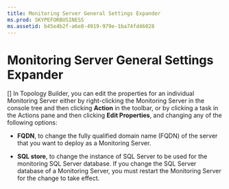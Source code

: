 ```yaml
---
title: Monitoring Server General Settings Expander
ms.prod: SKYPEFORBUSINESS
ms.assetid: b45e4b2f-a6e8-4919-979e-1ba74fd46028
---
```



# Monitoring Server General Settings Expander
[]
In Topology Builder, you can edit the properties for an individual Monitoring Server either by right-clicking the Monitoring Server in the console tree and then clicking **Action** in the toolbar, or by clicking a task in the Actions pane and then clicking **Edit Properties**, and changing any of the following options:
  
    
    


- **FQDN**, to change the fully qualified domain name (FQDN) of the server that you want to deploy as a Monitoring Server.
    
  
- **SQL store**, to change the instance of SQL Server to be used for the monitoring SQL Server database. If you change the SQL Server database of a Monitoring Server, you must restart the Monitoring Server for the change to take effect.
    
  

